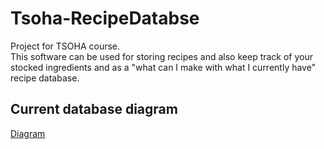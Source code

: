 # Tsoha-RecipeDatabse

Project for TSOHA course.  
This software can be used for storing recipes and also keep track of your stocked ingredients and as a "what can I make with what I currently have" recipe database.

## Current database diagram
[Diagram](https://github.com/jjjjm/Tsoha-RecipeDatabase/blob/master/documentation/current_db_diagram.png)
